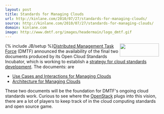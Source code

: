 ```yaml
---
layout: post
title: Standards for Managing Clouds
url: http://kinlane.com/2010/07/27/standards-for-managing-clouds/
source: http://kinlane.com/2010/07/27/standards-for-managing-clouds/
domain: kinlane.com
image: http://www.dmtf.org/images/headermain/logo_dmtf.gif
---
```

{% include JB/setup %}<a href="http://www.dmtf.org/home" target="_blank"><img class="alignnone c1" title="Distributed Management Task Force" src="http://www.dmtf.org/images/headermain/logo_dmtf.gif" alt="" width="128" height="43" align="right" />Distributed Management Task Force</a> (DMTF) announced the availability of the final two documents produced by its Open Cloud Standards Incubator, which is working to establish a <a href="http://www.dmtf.org/about/cloud-incubator" target="_blank">strategy for cloud standards development</a>. The documents: are
<ul class="mainlist">
     <li>
          <a href="http://www.dmtf.org/standards/published_documents/DSP-IS0103_1.0.0.pdf" target="_blank">Use Cases and Interactions for Managing Clouds</a>
     </li>
     <li>
          <a href="http://www.dmtf.org/standards/published_documents/DSP-IS0102_1.0.0.pdf" target="_blank">Architecture for Managing Clouds</a>
     </li>
</ul>These two documents will be the foundation for DMTF's ongoing cloud standards work. Curious to see where the <a href="http://www.openstack.org/" target="_blank">OpenStack</a> plugs into this vision, there are a lot of players to keep track of in the cloud computing standards and open source game.
